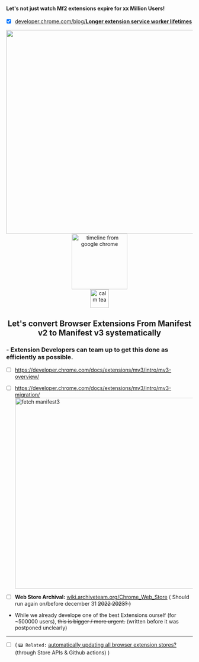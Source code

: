 #### Let's not just watch Mf2 extensions expire for xx Million Users!

- [x]  [developer.chrome.com/blog/**Longer extension service worker lifetimes**](https://developer.chrome.com/blog/longer-esw-lifetimes/)

<div align="center"> <a href="https://developer.chrome.com/docs/extensions/mv3/mv2-sunset/" ><img width="550px" src="https://user-images.githubusercontent.com/25022245/220762308-acd33a68-438a-4afb-a88c-a9751ac85474.png"> </a> <img alt="timeline from google chrome" width="150px" src="https://user-images.githubusercontent.com/25022245/134730996-f61d85fe-9513-427e-ac5d-af1c246c03f4.png" ><br>
<img alt="calm tea" height="50px" src="https://user-images.githubusercontent.com/25022245/134731283-fa5aac7c-ecb4-4c1e-8a87-65ad52f3776e.png">                             
  <h2>  Let's convert Browser Extensions From Manifest v2 to Manifest v3  systematically</h2>

</div>

### - Extension Developers can team up to get this done as efficiently as possible.  

- [ ] https://developer.chrome.com/docs/extensions/mv3/intro/mv3-overview/

- [ ]  https://developer.chrome.com/docs/extensions/mv3/intro/mv3-migration/ <br> <img width="515" alt="fetch manifest3" src="https://user-images.githubusercontent.com/25022245/220757620-f6471753-3553-43db-83c9-4dac9c89b84e.png">

 - [ ] **Web Store Archival:** [wiki.archiveteam.org/Chrome_Web_Store](https://wiki.archiveteam.org/index.php/Chrome_Web_Store) ( Should run again on/before december 31 <del> 2022 <del> 2023? )  <br>


 - While we already develope one of the best Extensions ourself (for ~500000 users),  <del> this is bigger / more urgent.</del> (written before it was postponed unclearly) 

---

- [ ] ( <code>📟 Related:</code> [automatically updating all browser extension stores?](https://github.com/code-for-charity/YouTube-Extension/issues/842#issuecomment-812566767)(through Store APIs & Github actions)  )





